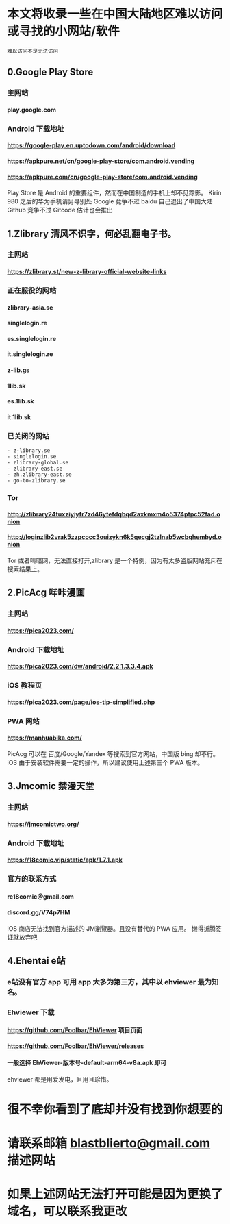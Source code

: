 # 本文将收录一些在中国大陆地区难以访问或寻找的小网站/软件
    难以访问不是无法访问

## 0.Google Play Store
### 主网站
#### play.google.com
### Android 下载地址    
#### https://google-play.en.uptodown.com/android/download
#### https://apkpure.net/cn/google-play-store/com.android.vending
#### https://apkpure.com/cn/google-play-store/com.android.vending

Play Store 是 Android 的重要组件，然而在中国制造的手机上却不见踪影。
Kirin 980 之后的华为手机请另寻别处
Google 竞争不过 baidu 自己退出了中国大陆
Github 竞争不过 Gitcode 估计也会推出

## 1.Zlibrary 清风不识字，何必乱翻电子书。
### 主网站
#### https://zlibrary.st/new-z-library-official-website-links
### 正在服役的网站
#### zlibrary-asia.se
#### singlelogin.re
#### es.singlelogin.re
#### it.singlelogin.re
#### z-lib.gs
#### 1lib.sk
#### es.1lib.sk
#### it.1lib.sk
### 已关闭的网站

    - z-library.se
    - singlelogin.se
    - zlibrary-global.se
    - zlibrary-east.se
    - zh.zlibrary-east.se
    - go-to-zlibrary.se
### Tor
#### http://zlibrary24tuxziyiyfr7zd46ytefdqbqd2axkmxm4o5374ptpc52fad.onion
#### http://loginzlib2vrak5zzpcocc3ouizykn6k5qecgj2tzlnab5wcbqhembyd.onion
    
Tor 或者叫暗网，无法直接打开,zlibrary 是一个特例，因为有太多盗版网站充斥在搜索结果上。


## 2.PicAcg 哔咔漫画
###  主网站
#### https://pica2023.com/
###  Android 下载地址
#### https://pica2023.com/dw/android/2.2.1.3.3.4.apk
###  iOS 教程页
#### https://pica2023.com/page/ios-tip-simplified.php
###  PWA 网站
#### https://manhuabika.com/

PicAcg 可以在 百度/Google/Yandex 等搜索到官方网站，中国版 bing 却不行。    
iOS 由于安装软件需要一定的操作，所以建议使用上述第三个 PWA 版本。

## 3.Jmcomic 禁漫天堂
### 主网站
#### https://jmcomictwo.org/
### Android 下载地址
#### https://18comic.vip/static/apk/1.7.1.apk
### 官方的联系方式
#### re18comic＠gmail.com
#### discord.gg/V74p7HM

iOS 商店无法找到官方描述的 JM瀏覽器。且没有替代的 PWA 应用。
懒得折腾签证就放弃吧

## 4.Ehentai e站
### e站没有官方 app 可用 app 大多为第三方，其中以 ehviewer 最为知名。

### Ehviewer 下载
#### https://github.com/FooIbar/EhViewer 项目页面
#### https://github.com/FooIbar/EhViewer/releases
#### 一般选择 EhViewer-版本号-default-arm64-v8a.apk 即可

ehviewer 都是用爱发电，且用且珍惜。












# 很不幸你看到了底却并没有找到你想要的
# 请联系邮箱 blastblierto@gmail.com 描述网站
# 如果上述网站无法打开可能是因为更换了域名，可以联系我更改
